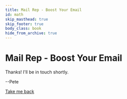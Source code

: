 ```yaml
---
title: Mail Rep - Boost Your Email
id: math
skip_masthead: true
skip_footer: true
body_class: book
hide_from_archive: true
---
```


<h1 class="book big center">Mail Rep - Boost Your Email</h1>

Thanks! I'll be in touch shortly.

--Pete

<a href="/mail-auth">Take me back</a>
